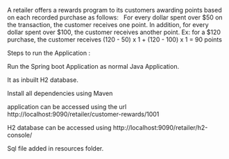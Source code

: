 A retailer offers a rewards program to its customers awarding points based on each recorded
purchase as follows:
 
For every dollar spent over $50 on the transaction, the customer receives one point.
In addition, for every dollar spent over $100, the customer receives another point.
Ex: for a $120 purchase, the customer receives
(120 - 50) x 1 + (120 - 100) x 1 = 90 points

Steps to run the Application : 

Run the Spring boot Application as normal Java Application.

It as inbuilt H2 database.

Install all dependencies using Maven

application can be accessed using the url http://localhost:9090/retailer/customer-rewards/1001

H2 database can be accessed using http://localhost:9090/retailer/h2-console/

Sql file added in resources folder.
